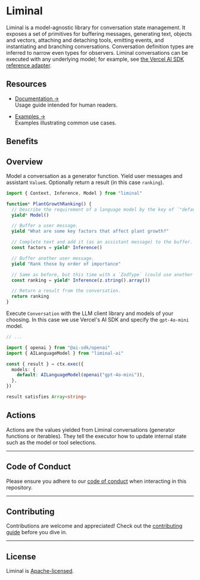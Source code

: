 # Liminal

Liminal is a model-agnostic library for conversation state management. It
exposes a set of primitives for buffering messages, generating text, objects and
vectors, attaching and detaching tools, emitting events, and instantiating and
branching conversations. Conversation definition types are inferred to narrow
even types for observers. Liminal conversations can be executed with any
underlying model; for example, see
[the Vercel AI SDK reference adapter](./packages/ai/README.md).

## Resources

- [Documentation &rarr;](https://liminal.land)<br />Usage guide intended for
  human readers.

<!-- - [llms.txt &rarr;](./llms.txt)<br />Chunks of truth to be fed into LLMs. -->

- [Examples &rarr;](https://liminal.land/examples)<br />Examples illustrating
  common use cases.

## Benefits

<!-- - [Decouple Models From Conversations &rarr;](./why/decoupling_models_from_conversations.md)<br />Ensure
  conversations can be executed with any provider/model.
- [Message Buffer Management &rarr;](./why/message_buffer_management.md)<br />Intuitive
  conventions-based approach to managing message buffers.
- [Observing Execution &rarr;](./why/observing_execution.md)<br />Handle receive
  key events within the conversation and its descendants.
- [Static Type Inference &rarr;](./why/static_type_inference.md)<br />TRPC-style
  type inference of conversation events.
- [Eliminating Boilerplate &rarr;](./why/eliminating_boilerplate.md)<br />Avoid
  redundancies of requesting completions and embeddings. -->

## Overview

Model a conversation as a generator function. Yield user messages and assistant
`Value`s. Optionally return a result (in this case `ranking`).

```ts
import { Context, Inference, Model } from "liminal"

function* PlantGrowthRanking() {
  // Describe the requirement of a language model by the key of `"default"`.
  yield* Model()

  // Buffer a user message.
  yield "What are some key factors that affect plant growth?"

  // Complete text and add it (as an assistant message) to the buffer.
  const factors = yield* Inference()

  // Buffer another user message.
  yield "Rank those by order of importance"

  // Same as before, but this time with a `ZodType` (could use another Standard Schema type).
  const ranking = yield* Inference(z.string().array())

  // Return a result from the conversation.
  return ranking
}
```

Execute `Conversation` with the LLM client library and models of your choosing.
In this case we use Vercel's AI SDK and specify the `gpt-4o-mini` model.

```ts
// ...

import { openai } from "@ai-sdk/openai"
import { AILanguageModel } from "liminal-ai"

const { result } = ctx.exec({
  models: {
    default: AILanguageModel(openai("gpt-4o-mini")),
  },
})

result satisfies Array<string>
```

## Actions

Actions are the values yielded from Liminal conversations (generator functions
or iterables). They tell the executor how to update internal state such as the
model or tool selections.

---

## **Code of Conduct**

Please ensure you adhere to our [code of conduct](CODE_OF_CONDUCT.md) when
interacting in this repository.

---

## **Contributing**

Contributions are welcome and appreciated! Check out the
[contributing guide](CONTRIBUTING.md) before you dive in.

---

## **License**

Liminal is [Apache-licensed](LICENSE).
